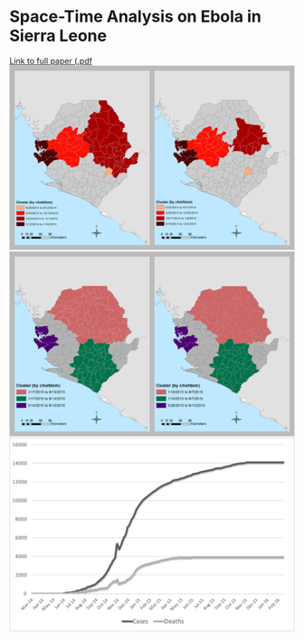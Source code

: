 # Space-Time Analysis on Ebola in Sierra Leone
[Link to full paper (.pdf](/epstein_esri_full.pdf)
<img alt="Figure 2" src="/Fig2.png" width="900px" />
<img alt="Figure 3" src="/Fig3.png" width="900px" />
<img alt="Figure 1" src="/Fig1.png" width="900px" />
